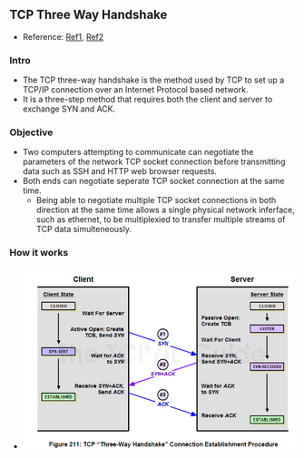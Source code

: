 ## TCP Three Way Handshake

- Reference: [Ref1](http://www.techopedia.com/definition/10339/three-way-handshake), [Ref2](http://www.tcpipguide.com/free/t_TCPConnectionEstablishmentProcessTheThreeWayHandsh-3.htm)

### Intro
- The TCP three-way handshake is the method used by TCP to set up a TCP/IP connection over an Internet Protocol based network.
- It is a three-step method that requires both the client and server to exchange SYN and ACK.

### Objective
- Two computers attempting to communicate can negotiate the parameters of the network TCP socket connection before transmitting data such as SSH and HTTP web browser requests.
- Both ends can negotiate seperate TCP socket connection at the same time. 
  - Being able to negotiate multiple TCP socket connections in both direction at the same time allows a single physical network inferface, such as ethernet, to be multiplexied to transfer multiple streams of TCP data simulteneously.
  
### How it works
- ![](../fig/tcp3handshake.PNG)

